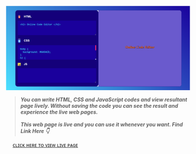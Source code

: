 <img src="https://github.com/Va-Rohith/CVIP/blob/2c93f4c559ef5056d60a23ac944467b6fb23a5a9/Portfolio/templates/images/online-code-editor.png">
<br>

> ***You can write HTML, CSS and JavaScript codes and view resultant page lively. Without saving the code you can see the result and experience the live web pages.*** <br><br>
> ***This web page is live and you can use it whenever you want. Find Link Here 👇***

&emsp; [ᴄʟɪᴄᴋ ʜᴇʀᴇ ᴛᴏ ᴠɪᴇᴡ ʟɪᴠᴇ ᴘᴀɢᴇ](https://va-rohith.github.io/CVIP/Online-Code-Editor/)
